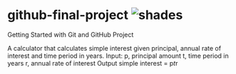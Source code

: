 # github-final-project ![shades](https://github.com/Ivarock/github-final-project/assets/129661878/05eccbb6-39bf-4066-b8ff-252668993500)

Getting Started with Git and GitHub Project

A calculator that calculates simple interest given principal, annual rate of interest and time period in years.
Input:
   p, principal amount
   t, time period in years
   r, annual rate of interest
Output
   simple interest = p*t*r


